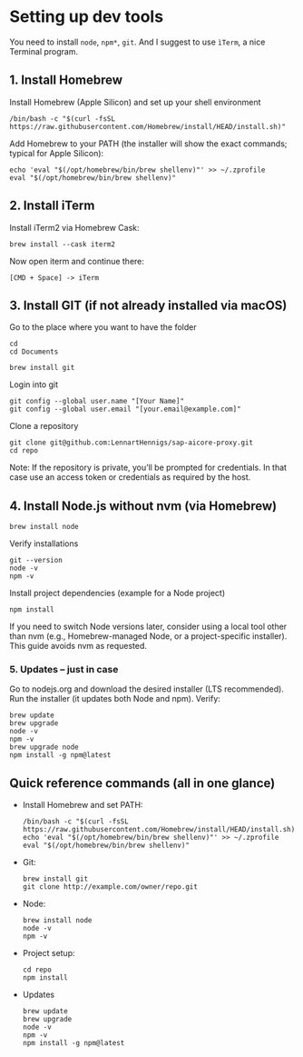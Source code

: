 # Setting up dev tools

You need to install `node`, `npm*`, `git`.
And I suggest to use `ìTerm`, a nice Terminal program.

## 1. Install Homebrew

 Install Homebrew (Apple Silicon) and set up your shell environment

```shell
/bin/bash -c "$(curl -fsSL https://raw.githubusercontent.com/Homebrew/install/HEAD/install.sh)"
```

Add Homebrew to your PATH (the installer will show the exact commands; typical for Apple Silicon):

```shell
echo 'eval "$(/opt/homebrew/bin/brew shellenv)"' >> ~/.zprofile
eval "$(/opt/homebrew/bin/brew shellenv)"
```

## 2. Install iTerm

Install iTerm2 via Homebrew Cask:

``` shell
brew install --cask iterm2
```

Now open iterm and continue there:

```
[CMD + Space] -> iTerm
```


## 3. Install GIT (if not already installed via macOS)

Go to the place where you want to have the folder
```shell
cd
cd Documents
```


```shell
brew install git
```

Login into git

```shell
git config --global user.name "[Your Name]"
git config --global user.email "[your.email@example.com]"
```


Clone a repository

```shell
git clone git@github.com:LennartHennigs/sap-aicore-proxy.git
cd repo
```

Note: If the repository is private, you’ll be prompted for credentials. In that case use an access token or credentials as required by the host.

## 4. Install Node.js without nvm (via Homebrew)

```shell
brew install node
```

Verify installations

```shell
git --version
node -v
npm -v
```

Install project dependencies (example for a Node project)

```shell
npm install
```

If you need to switch Node versions later, consider using a local tool other than nvm (e.g., Homebrew-managed Node, or a project-specific installer). This guide avoids nvm as requested.

### 5. Updates  – just in case

Go to nodejs.org and download the desired installer (LTS recommended).
Run the installer (it updates both Node and npm).
Verify:

```shell
brew update
brew upgrade
node -v
npm -v
brew upgrade node
npm install -g npm@latest
```

## Quick reference commands (all in one glance)

- Install Homebrew and set PATH:

    ```shell
    /bin/bash -c "$(curl -fsSL https://raw.githubusercontent.com/Homebrew/install/HEAD/install.sh)"
    echo 'eval "$(/opt/homebrew/bin/brew shellenv)"' >> ~/.zprofile
    eval "$(/opt/homebrew/bin/brew shellenv)"
    ```

- Git:

    ```shell
    brew install git
    git clone http://example.com/owner/repo.git
    ```

- Node:

    ```shell
    brew install node
    node -v
    npm -v
    ```

- Project setup:

    ```shell
    cd repo
    npm install
    ```

- Updates

    ```shell
    brew update
    brew upgrade
    node -v
    npm -v
    npm install -g npm@latest
    ```
